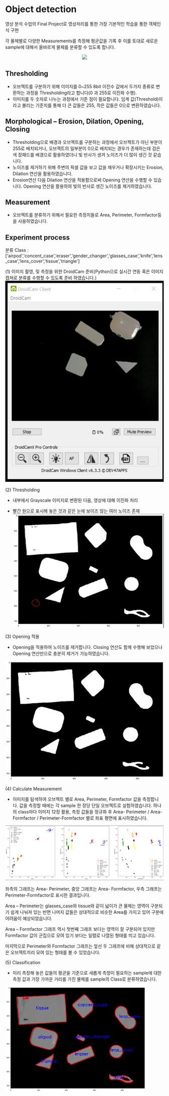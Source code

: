 # Object detection

영상 분석 수업의 Final Project로 영상처리를 통한 가장 기본적인 학습을 통한 객체인식 구현

각 물체별로 다양한 Measurements를 측정해 평균값을 기록 후 이를 토대로 새로운 sample에 대해서 올바르게 물체를 분류할 수 있도록 합니다. 


<center><img src="./img/image_analysis.gif" display="inline-block"></img></center>



## Thresholding
- 오브젝트를 구분하기 위해 이미지를 0~255 8bit 이진수 값에서 두가지 종류로 변환하는 과정을 Thresholding라고 합니다(0 과 255로 이진화 수행).
- 이미지를 두 숫자로 나누는 과정에서 기준 점이 필요합니다. 임계 값(Threshold)이라고 불리는 기준치를 통해 더 큰 값들은 255, 작은 값들은 0으로 변환하였습니다.


## Morphological – Erosion, Dilation, Opening, Closing
- Thresholding으로 배경과 오브젝트를 구분하는 과정에서 오브젝트가 아닌 부분이 255로 배치되거나, 오브젝트의 일부분이 0으로 배치되는 경우가 존재하는데 검은색 장패드를 배경으로 활용하였더니 빛 반사가 생겨 노이즈가 더 많이 생긴 것 같습니다.
- 노이즈를 제거하기 위해 주변의 픽셀 값을 보고 값을 채우거나 확장시키는 Erosion, Dilation 연산을 활용하였습니다.
- Erosion연산 다음 Dilation 연산을 적용함으로써 Opening 연산을 수행할 수 있습니다. Opening 연산을 활용하여 빛의 반사로 생긴 노이즈를 제거하였습니다. 

## Measurement
- 오브젝트를 분류하기 위해서 필요한 측정치들로 Area, Perimeter, Formfactor등을 사용하였습니다.




## Experiment process

분류 Class : \['airpod','concent_case','eraser','gender_changer','glasses_case','knife','lens_case','lens_cover','tissue','triangle'\]

(1) 이미지 촬영, 및 측정을 위한 DroidCam 준비(Python으로 실시간 연동 혹은 이미지 캡쳐로 분류를 수행할 수 있도록 준비 하였습니다.)
<img src="./img/droidcam.jpg"></img>

(2) Thresholding
- 내부에서 Grayscale 이미지로 변환된 다음, 영상에 대해 이진화 처리

- 빨간 원으로 표시해 놓은 것과 같은 눈에 보이즈 않는 여러 노이즈 존재
<img src="./img/thresholding.jpg"></img>

(3) Opening 적용
- Opening을 적용하여 노이즈를 제거합니다. Closing 연산도 함께 수행해 보았으나 Opening 연산만으로 충분히 제거가 가능하였습니다.

<img src="./img/opening.jpg"></img>

(4) Calculate Measurement
- 이미지를 탐색하여 오브젝트 별로 Area, Perimeter, Formfactor 값을 측정합니다. 값을 측정할 때에는 각 sample 한 장당 단일 오브젝트로 실험하였습니다. 하나의 class마다 이미지 12장 활용, 측정 값들을 정규화 후 Area- Perimeter / Area- Formfactor / Perimeter-Formfactor 별로 좌표 평면에 표시하였습니다. 

<img src="./img/measurement.jpg"></img>

좌측의 그래프는 Area- Perimeter, 중앙 그래프는 Area- Formfactor, 우측 그래프는 Perimeter-Formfactor로 표시한 결과입니다. 

Area – Perimeter는 glasses_case와 tissue와 같이 넓이가 큰 물체는 영역이 구분되기 쉽게 나눠져 있는 반면 나머지 값들은 상대적으로 비슷한 Area를 가지고 있어 구분에 어려움이 예상되었습니다.  

Area – Formfactor 그래프 역시 첫번째 그래프 보다는 영역이 잘 구분되어 있지만 Formfactor 값이 군집으로 모여 있기 보다는 일렬로 나열된 형태를 띄고 있습니다. 

마지막으로 Perimeter와 Formfactor 그래프는 앞선 두 그래프에 비해 상대적으로 같은 오브젝트끼리 모여 있는 형태를 볼 수 있었습니다.

(5) Classification
 - 미리 측정해 놓은 값들의 평균을 기준으로 새롭게 측정이 필요하는 sample에 대한 측정 값과 가장 가까운 거리를 가진 물체를 sample의 Class로 분류하였습니다.
 
<img src="./img/classification.jpg"></img>



